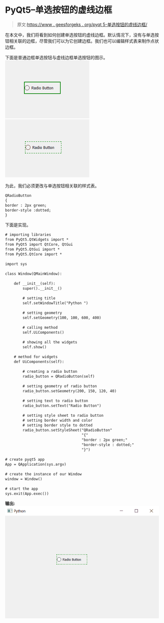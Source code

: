 # PyQt5–单选按钮的虚线边框

> 原文:[https://www . geesforgeks . org/pyqt 5-单选按钮的虚线边框/](https://www.geeksforgeeks.org/pyqt5-dotted-border-of-radio-button/)

在本文中，我们将看到如何创建单选按钮的虚线边框。默认情况下，没有与单选按钮相关联的边框，尽管我们可以为它创建边框。我们也可以编辑样式表来制作点状边框。

下面是普通边框单选按钮与虚线边框单选按钮的图示。
![](img/e24a0da06362e0b6b14355eaabc92683.png) ![](img/76aed10c190a2b2f2eb558adeea1f933.png)

为此，我们必须更改与单选按钮相关联的样式表。

```
QRadioButton
{
border : 2px green;
border-style :dotted;
}

```

下面是实现。

```
# importing libraries
from PyQt5.QtWidgets import *
from PyQt5 import QtCore, QtGui
from PyQt5.QtGui import *
from PyQt5.QtCore import *

import sys

class Window(QMainWindow):

    def __init__(self):
        super().__init__()

        # setting title
        self.setWindowTitle("Python ")

        # setting geometry
        self.setGeometry(100, 100, 600, 400)

        # calling method
        self.UiComponents()

        # showing all the widgets
        self.show()

    # method for widgets
    def UiComponents(self):

        # creating a radio button
        radio_button = QRadioButton(self)

        # setting geometry of radio button
        radio_button.setGeometry(200, 150, 120, 40)

        # setting text to radio button
        radio_button.setText("Radio Button")

        # setting style sheet to radio button
        # setting border width and color
        # setting border style to dotted
        radio_button.setStyleSheet("QRadioButton"
                                   "{"
                                   "border : 2px green;"
                                   "border-style : dotted;"
                                   "}")

# create pyqt5 app
App = QApplication(sys.argv)

# create the instance of our Window
window = Window()

# start the app
sys.exit(App.exec())
```

**输出:**
![](img/aaf3e889e2212eac3c625724b77d5cc1.png)